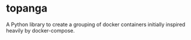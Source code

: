# topanga
A Python library to create a grouping of docker containers initially inspired heavily by docker-compose.

